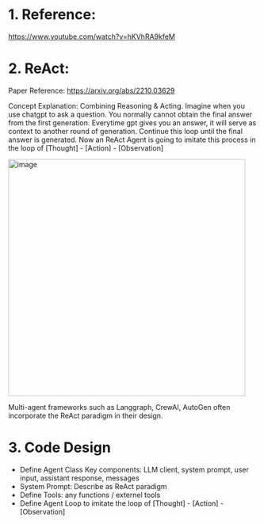 # 1. Reference: 
https://www.youtube.com/watch?v=hKVhRA9kfeM


# 2. ReAct: 

Paper Reference: https://arxiv.org/abs/2210.03629

Concept Explanation: Combining Reasoning & Acting. Imagine when you use chatgpt to ask a question. You normally cannot obtain the final answer from the first generation. 
Everytime gpt gives you an answer, it will serve as context to another round of generation. Continue this loop until the final answer is generated. Now an ReAct Agent
is going to imitate this process in the loop of [Thought] - [Action] - [Observation] 

<img width="478" alt="image" src="https://github.com/user-attachments/assets/55604d26-6433-4ccf-a7ae-9a53e0adf122">

Multi-agent frameworks such as Langgraph, CrewAI, AutoGen often incorporate the ReAct paradigm in their design.

# 3. Code Design
  - Define Agent Class
    Key components: LLM client, system prompt, user input, assistant response, messages
  - System Prompt: Describe as ReAct paradigm
  - Define Tools: any functions / externel tools
  - Define Agent Loop to imitate the loop of [Thought] - [Action] - [Observation]
    

